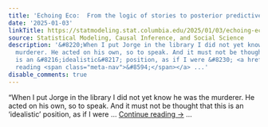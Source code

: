 ```yaml
---
title: 'Echoing Eco:  From the logic of stories to posterior predictive simulation'
date: '2025-01-03'
linkTitle: https://statmodeling.stat.columbia.edu/2025/01/03/echoing-eco-from-the-logic-of-stories-to-posterior-predictive-simulation/
source: Statistical Modeling, Causal Inference, and Social Science
description: '&#8220;When I put Jorge in the library I did not yet know he was the
  murderer. He acted on his own, so to speak. And it must not be thought that this
  is an &#8216;idealistic&#8217; position, as if I were &#8230; <a href="https://statmodeling.stat.columbia.edu/2025/01/03/echoing-eco-from-the-logic-of-stories-to-posterior-predictive-simulation/">Continue
  reading <span class="meta-nav">&#8594;</span></a> ...'
disable_comments: true
---
```

&#8220;When I put Jorge in the library I did not yet know he was the murderer. He acted on his own, so to speak. And it must not be thought that this is an &#8216;idealistic&#8217; position, as if I were &#8230; <a href="https://statmodeling.stat.columbia.edu/2025/01/03/echoing-eco-from-the-logic-of-stories-to-posterior-predictive-simulation/">Continue reading <span class="meta-nav">&#8594;</span></a> ...